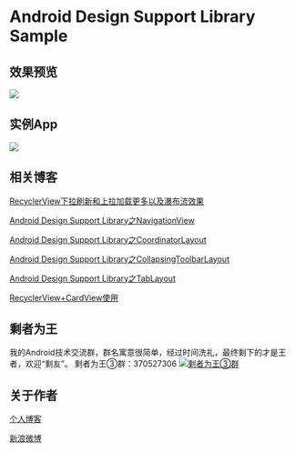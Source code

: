 # Android Design Support Library Sample
## 效果预览
![](https://github.com/WuXiaolong/DesignSupportLibrarySample/raw/master/screenshots/designsupportlibrarysample.gif)

<!--more-->

## 实例App
![](http://7q5c2h.com1.z0.glb.clouddn.com/dashishuoDownload.png)

## 相关博客
[RecyclerView下拉刷新和上拉加载更多以及瀑布流效果](https://github.com/WuXiaolong/PullLoadMoreRecyclerView)

[Android Design Support Library之NavigationView](http://wuxiaolong.me/2015/11/17/NavigationView/)

[Android Design Support Library之CoordinatorLayout](http://wuxiaolong.me/2015/11/17/CoordinatorLayout/)

[Android Design Support Library之CollapsingToolbarLayout](http://wuxiaolong.me/2015/11/17/CollapsingToolbarLayout/)

[Android Design Support Library之TabLayout](http://wuxiaolong.me/2015/08/03/TabLayout/)

[RecyclerView+CardView使用](http://wuxiaolong.me/2015/09/15/RecyclerViewCardView/)

## 剩者为王
我的Android技术交流群，群名寓意很简单，经过时间洗礼，最终剩下的才是王者，欢迎“剩友”。
剩者为王③群：370527306 <a target="_blank" href="http://shang.qq.com/wpa/qunwpa?idkey=0a992ba077da4c8325cbfef1c9e81f0443ffb782a0f2135c1a8f7326baac58ac"><img border="0" src="http://pub.idqqimg.com/wpa/images/group.png" alt="剩者为王③群" title="剩者为王③群"></a>

## 关于作者
[个人博客](http://wuxiaolong.me/)

[新浪微博](http://weibo.com/u/2175011601)

